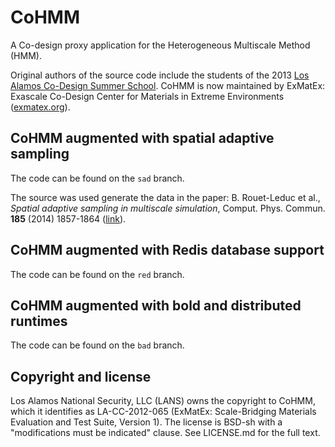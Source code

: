 CoHMM
=====

A Co-design proxy application for the Heterogeneous Multiscale Method
(HMM).

Original authors of the source code include the students of the 2013
[Los Alamos Co-Design Summer School](http://codesign.lanl.gov/summer-school). 
CoHMM is now maintained by ExMatEx: Exascale Co-Design Center for Materials
in Extreme Environments ([exmatex.org](http://exmatex.org)).


CoHMM augmented with spatial adaptive sampling
---------------------------------------------

The code can be found on the `sad` branch.

The source was used generate the data in the paper: 
B. Rouet-Leduc et al.,
*Spatial adaptive sampling in multiscale simulation*,
Comput. Phys. Commun. **185** (2014) 1857-1864
([link](http://dx.doi.org/10.1016/j.cpc.2014.03.011)).

CoHMM augmented with Redis database support
---------------------------------------------

The code can be found on the `red` branch.

CoHMM augmented with bold and distributed runtimes
---------------------------------------------

The code can be found on the `bad` branch.

Copyright and license
---------------------

Los Alamos National Security, LLC (LANS) owns the copyright to CoHMM, which it identifies as LA-CC-2012-065 (ExMatEx: Scale-Bridging Materials Evaluation and Test Suite, Version 1). The license is BSD-sh with a "modifications must be indicated" clause.  See LICENSE.md for the full text.


